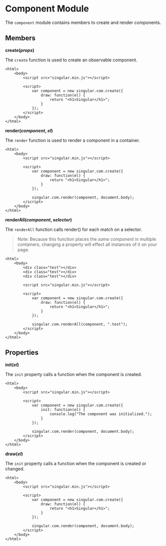 # Component Module

The `component` module contains members to create and render components.

## Members

__create(*props*)__

The `create` function is used to create an observable component.

	<html>
		<body>
			<script src="singular.min.js"></script>

			<script>
				var component = new singular.com.create({
					draw: function(el) {
						return "<h1>Singular</h1>";
					}	
				});
			</script>
		</body>
	</html>	

__render(*component*, *el*)__

The `render` function is used to render a component in a container.

	<html>
		<body>
			<script src="singular.min.js"></script>

			<script>
				var component = new singular.com.create({
					draw: function(el) {
						return "<h1>Singular</h1>";
					}	
				});

				singular.com.render(component, document.body);
			</script>
		</body>
	</html>	

__renderAll(*component*, *selector*)__

The `renderAll` function calls render() for each match on a selector.

> Note: Because this function places the *same component* in multiple containers, changing a property will effect all instances of it on your page. 

	<html>
		<body>
			<div class="test"></div>
			<div class="test"></div>
			<div class="test"></div>
			
			<script src="singular.min.js"></script>

			<script>
				var component = new singular.com.create({
					draw: function(el) {
						return "<h1>Singular</h1>";
					}	
				});

				singular.com.renderAll(component, ".test");
			</script>
		</body>
	</html>	

## Properties

__init(*el*)__

The `init` property calls a function when the component is created.

	<html>
		<body>
			<script src="singular.min.js"></script>

			<script>
				var component = new singular.com.create({
					init: function(el) {
						console.log("The component was initialized.");
					}	
				});

				singular.com.render(component, document.body);
			</script>
		</body>
	</html>	

__draw(*el*)__

The `init` property calls a function when the component is created or changed.

	<html>
		<body>
			<script src="singular.min.js"></script>

			<script>
				var component = new singular.com.create({
					draw: function(el) {
						return "<h1>Singular</h1>";
					}	
				});

				singular.com.render(component, document.body);
			</script>
		</body>
	</html>	


